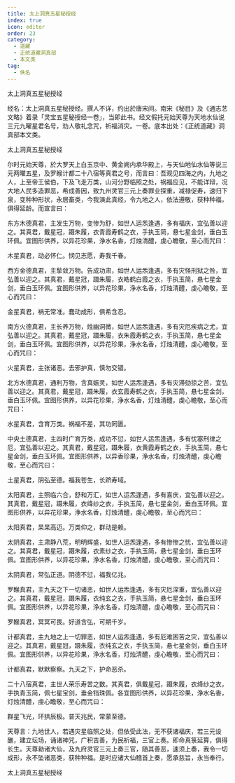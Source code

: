 ```yaml
---
title: 太上洞真五星秘授经
index: true
icon: editor
order: 23
category:
  - 道藏
  - 正统道藏洞真部
  - 本文类
tag:
  - 佚名
---
```


太上洞真五星秘授经  

经名：太上洞真五星秘授经。撰人不详，约出於唐宋间。南宋《秘目》及《通志艺文略》着录「灵宝五星秘授经一卷」，当即此书。经文假托元始天尊为天地水仙说三元九曜星君名号，劝人敬礼念咒，祈福消灾。一卷。底本出处：《正统道藏》洞真部本文类。  

太上洞真五星秘授经  

尔时元始天尊，於大罗天上白玉京中、黄金阙内承华殿上，与天仙地仙水仙等说三元两曜五星，及罗睺计都二十八宿等真君之号，而言曰：吾观见四海之内，九地之人，上至帝王侯伯，下及飞走万类，山河分野临照之处，祸福应见，不能详辩，况大地人民多造罪恶，希成善因，致九州灵官三元上奏罪业探重，减禄促寿，速归下泉，变种种形状，永居畜类，今我演此真经，令九地之人，依法遵敬，获种种福，俱得延龄。而宣言曰：  

东方木德真君，主发生万物，变惨为舒，如世人运炁逢遇，多有福庆，宜弘善以迎之。其真君，戴星冠，蹑朱履，衣青霞寿鹤之衣，手执玉简，悬七星金剑，垂白玉环佩。宜图形供养，以异花珍果，浄水名香，灯烛清醴，虔心瞻敬，至心而咒曰：  

木星真君，动必怀仁。悯见志愿，寿我千春。  

西方金德真君，主揫敛万物。告成功肃，如世人运炁逢遇，多有灾怪刑狱之咎，宜弘善以迎之。其真君，戴星冠，蹑朱履，衣皓鹤白霞之衣，手执玉简，悬七星金剑，垂白玉环佩。宜图形供养，以异花珍果，浄水名香，灯烛清醴，虔心瞻敬，至心而咒曰：  

金星真君，祸无常准。蠢动成形，俱希含忍。  

南方火德真君，主长养万物，烛幽洞微，如世人运炁逢遇，多有灾厄疾病之尤，宜弘善以迎之。其真君，戴星冠，蹑朱履，衣朱霞寿鹤之衣，手执玉简，悬七星金剑，垂白玉环佩。宜图形供养，以异花珍果，浄水名香，灯烛清醴，虔心瞻敬，至心而咒曰：  

火星真君，主张诸恶。去邪护真，慎勿交错。  

北方水德真君，通利万物，含真娠灵，如世人运炁逢遇，多有灾滞劾掠之苦，宜弘善以迎之。其真君，戴星冠，蹑朱履，衣玄霞寿鹤之衣，手执玉简，悬七星金剑，垂白玉环佩。宜图形供养，以异花珍果，浄水名香，灯烛清醴，虔心瞻敬，至心而咒曰：  

水星真君，含育万类。祸福不差，其功罔匮。  

中央土德真君，主四时广育万类，成功不愆，如世人运炁逢遇，多有忧塞刑律之厄，宜弘善以迎之。其真君，戴星冠，蹑朱履，衣黄霞寿鹤之衣，手执玉简，悬七星金剑，垂白玉环佩。宜图形供养，以异香珍果，浄水名香，灯烛清醴，虔心瞻敬，至心而咒曰：  

土星真君，阴弘至德。福我苍生，长跻寿域。  

太阳真君，主照临六合，舒和万汇，如世人运炁逢遇，多有喜庆，宜弘善以迎之。其真君，戴星冠，蹑朱履，衣绛纱之衣，手执玉简，悬七星金剑，垂白玉环佩。宜图形供养，以异花珍果，浄水名香，灯烛清醴，虔心瞻敬，至心而咒曰：  

太阳真君，杲杲高迈。万类仰之，群动是赖。  

太阴真君，主肃静八荒，明明辉盛，如世人运炁逢遇，多有惨惨之忧，宜弘善以迎之。其真君，戴星冠，蹑朱履，衣素纱之衣，手执玉简，悬七星金剑，垂白玉环佩。宜图形供养，以异花珍果，浄水名香，灯烛清醴，虔心瞻敬，至心而咒曰：  

太阴真君，常弘正道。阴德不愆，福我亿兆。  

罗睺真君，主九天之下一切诸恶，如世人运炁逢遇，多有灾厄深重，宜弘善以迎之。其真君，戴星冠，蹑朱履，衣纯玄之衣，手执玉简，悬七星金剑，垂白玉环佩。宜图形供养，以异花珍果，浄水名香，灯烛清醴，虔心瞻敬，至心而咒曰：  

罗睺真君，冥冥可畏。好道含弘，可期千岁。  

计都真君，主九地之上一切罪恶，如世人运炁逢遇，多有厄难困苦之灾，宜弘善以迎之。其真君，戴星冠，蹑朱履，衣纯玄之衣，手执玉简，悬七星金剑，垂白玉环佩。宜图形供养，以异花珍果，浄水名香，灯烛清醴，虔心瞻敬，至心而咒曰：  

计都真君，默默察察。九天之下，护命恶杀。  

二十八宿真君，主世人荣乐寿苦之数。其真君，俱戴星冠，蹑朱履，衣绛纱之衣，手执青玉简，佩七星宝剑，垂金铛珠佩。各宜图形供养，以异花珍果，浄水名香，灯烛清醴，虔心瞻敬，至心而咒曰：  

群星飞光，环拱辰极。普天兆民，常蒙至德。  

天尊言：九地世人，若遇灾星临照之处，但依受此法，无不获诸福庆，若三元设醮，建立坛场，诵诸神咒，广积吉善，为民祈福，三官上奏。即命真箓延算，俱得长生。天尊勑诸大仙，及九府灵官三元上奏三官，随其善恶，速须上奏，我令一切成形，永不坠诸恶类，获种种福。是时应诸大仙稽首上奏，愿承慈旨，永当奉行。  

太上洞真五星秘授经  
